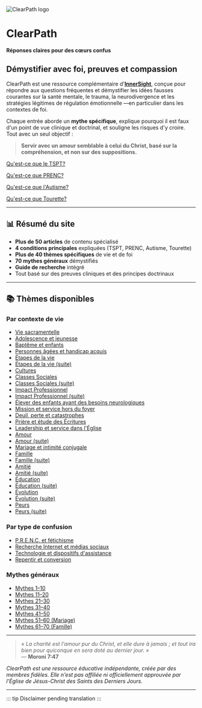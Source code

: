 ﻿![ClearPath logo](https://inner-clarity.github.io/InnerSight/logo.svg)

# ClearPath  
**Réponses claires pour des cœurs confus**

## Démystifier avec foi, preuves et compassion

ClearPath est une ressource complémentaire d'**[InnerSight](https://inner-clarity.github.io/InnerSight/)**, conçue pour répondre aux questions fréquentes et démystifier les idées fausses courantes sur la santé mentale, le trauma, la neurodivergence et les stratégies légitimes de régulation émotionnelle —en particulier dans les contextes de foi.

Chaque entrée aborde un **mythe spécifique**, explique pourquoi il est faux d'un point de vue clinique et doctrinal, et souligne les risques d'y croire. Tout avec un seul objectif :  
> **Servir avec un amour semblable à celui du Christ, basé sur la compréhension, et non sur des suppositions.**

[Qu'est-ce que le TSPT?](/fr/tept)

[Qu'est-ce que PRENC?](/fr/prenc)

[Qu'est-ce que l'Autisme?](/fr/autismo)

[Qu'est-ce que Tourette?](/fr/tourette)

---

## 📊 Résumé du site

- **Plus de 50 articles** de contenu spécialisé
- **4 conditions principales** expliquées (TSPT, PRENC, Autisme, Tourette)
- **Plus de 40 thèmes spécifiques** de vie et de foi
- **70 mythes généraux** démystifiés
- **Guide de recherche** intégré
- Tout basé sur des preuves cliniques et des principes doctrinaux

---

## 📚 Thèmes disponibles

### Par contexte de vie
- [Vie sacramentelle](mitos-sacramental.md)  
- [Adolescence et jeunesse](mitos-juventud.md)  
- [Baptême et enfants](mitos-bautismo.md)  
- [Personnes âgées et handicap acquis](mitos-adultos-mayores.md)  
- [Étapes de la vie](mitos-etapas-de-la-vida.md)  
- [Étapes de la vie (suite)](mitos-etapas-de-la-vida-continuacion.md)  
- [Cultures](mitos-culturas.md)  
- [Classes Sociales](mitos-clases-sociales.md)  
- [Classes Sociales (suite)](mitos-clases-sociales-continuacion.md)  
- [Impact Professionnel](mitos-laboral.md)  
- [Impact Professionnel (suite)](mitos-laboral-continuacion.md)  
- [Élever des enfants ayant des besoins neurologiques](mitos-crianza.md)  
- [Mission et service hors du foyer](mitos-mision.md)  
- [Deuil, perte et catastrophes](mitos-duelo.md)  
- [Prière et étude des Écritures](mitos-oracion.md)  
- [Leadership et service dans l'Église](mitos-liderazgo.md)  
- [Amour](mitos-amor.md)  
- [Amour (suite)](mitos-amor-continuacion.md)  
- [Mariage et intimité conjugale](mitos-relaciones.md)  
- [Famille](mitos-familia.md)  
- [Famille (suite)](mitos-familia-continuacion.md)  
- [Amitié](mitos-amistad.md)  
- [Amitié (suite)](mitos-amistad-continuacion.md)  
- [Éducation](mitos-educacion.md)  
- [Éducation (suite)](mitos-educacion-continuacion.md)  
- [Évolution](mitos-evolucion.md)  
- [Évolution (suite)](mitos-evolucion-continuacion.md)  
- [Peurs](mitos-miedos.md)  
- [Peurs (suite)](mitos-miedos-continuacion.md)  

### Par type de confusion
- [P.R.E.N.C. et fétichisme](mitos-fetichismo.md)  
- [Recherche Internet et médias sociaux](mitos-internet.md)  
- [Technologie et dispositifs d'assistance](mitos-tecnologia.md)  
- [Repentir et conversion](mitos-arrepentimiento.md)  

### Mythes généraux
- [Mythes 1–10](mitos-generales-1.md)  
- [Mythes 11–20](mitos-generales-2.md)  
- [Mythes 21–30](mitos-generales-3.md)  
- [Mythes 31–40](mitos-generales-4.md)  
- [Mythes 41–50](mitos-generales-5.md)  
- [Mythes 51–60 (Mariage)](mitos-generales-6.md)  
- [Mythes 61–70 (Famille)](mitos-generales-7.md)  

---

> *« La charité est l'amour pur du Christ, et elle dure à jamais ; et tout ira bien pour quiconque en sera doté au dernier jour. »*  
> — **Moroni 7:47**

*ClearPath est une ressource éducative indépendante, créée par des membres fidèles. Elle n'est pas affiliée ni officiellement approuvée par l'Église de Jésus-Christ des Saints des Derniers Jours.*

---

::: tip
Disclaimer pending translation
:::
